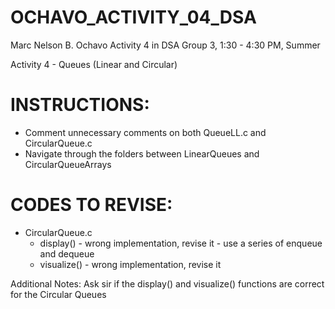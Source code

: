 # OCHAVO_ACTIVITY_04_DSA

Marc Nelson B. Ochavo Activity 4 in DSA Group 3, 1:30 - 4:30 PM, Summer

Activity 4 - Queues (Linear and Circular) 

# INSTRUCTIONS:
- Comment unnecessary comments on both QueueLL.c and CircularQueue.c
- Navigate through the folders between LinearQueues and CircularQueueArrays

# CODES TO REVISE:
- CircularQueue.c 
	- display() - wrong implementation, revise it - use a series of enqueue and dequeue
	- visualize() - wrong implementation, revise it

Additional Notes: Ask sir if the display() and visualize() functions are correct for the Circular Queues